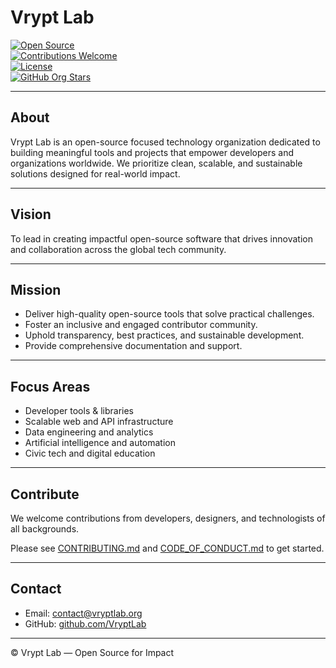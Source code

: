# Vrypt Lab

[![Open Source](https://img.shields.io/badge/Open%20Source-Active-brightgreen?style=flat-square)](https://opensource.guide/)  
[![Contributions Welcome](https://img.shields.io/badge/Contributions-Welcome-blue?style=flat-square)](CONTRIBUTING.md)  
[![License](https://img.shields.io/github/license/VryptLab/.github?style=flat-square)](LICENSE)  
[![GitHub Org Stars](https://img.shields.io/github/stars/VryptLab?style=social)](https://github.com/VryptLab)

---

## About

Vrypt Lab is an open-source focused technology organization dedicated to building meaningful tools and projects that empower developers and organizations worldwide. We prioritize clean, scalable, and sustainable solutions designed for real-world impact.

---

## Vision

To lead in creating impactful open-source software that drives innovation and collaboration across the global tech community.

---

## Mission

- Deliver high-quality open-source tools that solve practical challenges.  
- Foster an inclusive and engaged contributor community.  
- Uphold transparency, best practices, and sustainable development.  
- Provide comprehensive documentation and support.  

---

## Focus Areas

- Developer tools & libraries  
- Scalable web and API infrastructure  
- Data engineering and analytics  
- Artificial intelligence and automation  
- Civic tech and digital education  

---

## Contribute

We welcome contributions from developers, designers, and technologists of all backgrounds.

Please see [CONTRIBUTING.md](CONTRIBUTING.md) and [CODE_OF_CONDUCT.md](CODE_OF_CONDUCT.md) to get started.

---

## Contact

- Email: [contact@vryptlab.org](mailto:contact@vryptlab.org)  
- GitHub: [github.com/VryptLab](https://github.com/VryptLab)  

---

© Vrypt Lab — Open Source for Impact
